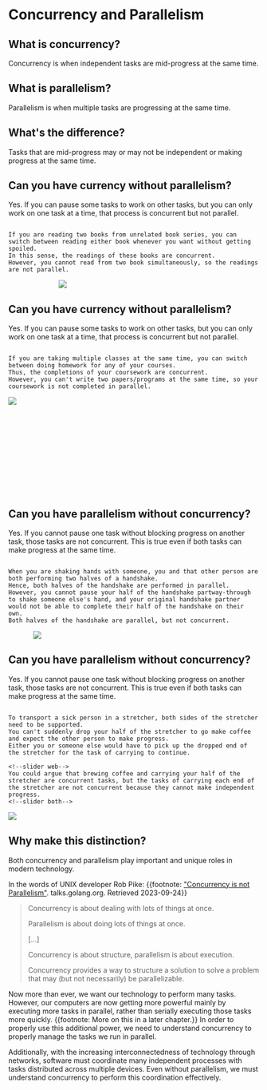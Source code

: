 # Concurrency and Parallelism

## What is concurrency?

Concurrency is when independent tasks are mid-progress at the same time.

## What is parallelism?

Parallelism is when multiple tasks are progressing at the same time.

## What's the difference?

Tasks that are mid-progress may or may not be independent or making progress at the same time.

<!--slider split-->

## Can you have currency without parallelism?

Yes. If you can pause some tasks to work on other tasks, but you can only work on one task at a time, that process is concurrent but not parallel.

<!--slider row-split-->

```admonish example title="Example: Reading Books"

If you are reading two books from unrelated book series, you can switch between reading either book whenever you want without getting spoiled.
In this sense, the readings of these books are concurrent.
However, you cannot read from two book simultaneously, so the readings are not parallel.

```
<!--slider cell-split-->
<!--slider slide-->

<div style="width: 60%; margin: auto;">

![](https://upload.wikimedia.org/wikipedia/commons/thumb/5/54/A_skeleton_wearing_a_bishop%27s_mitre_reading_a_book_%28vignette_for_the_feast_of_the_dead%29_MET_DP867971.jpg/542px-A_skeleton_wearing_a_bishop%27s_mitre_reading_a_book_%28vignette_for_the_feast_of_the_dead%29_MET_DP867971.jpg)

</div>

<!--slider split-->

## Can you have currency without parallelism?

Yes. If you can pause some tasks to work on other tasks, but you can only work on one task at a time, that process is concurrent but not parallel.
<!--slider both-->

<!--slider row-split-->

```admonish example title="Example: Doing Homework"

If you are taking multiple classes at the same time, you can switch between doing homework for any of your courses.
Thus, the completions of your coursework are concurrent.
However, you can't write two papers/programs at the same time, so your coursework is not completed in parallel.

```

<!--slider cell-split-->
<!--slider slide-->

<div style="height: 20vw; margin: auto; object-fit: cover; object-position: 50% 50%;">


![](https://upload.wikimedia.org/wikipedia/commons/thumb/7/70/Student%27s_homework_%28Unsplash%29.jpg/1023px-Student%27s_homework_%28Unsplash%29.jpg)

</div>

<!--slider both-->

<!--slider split-->


## Can you have parallelism without concurrency?

Yes. If you cannot pause one task without blocking progress on another task, those tasks are not concurrent.
This is true even if both tasks can make progress at the same time.

<!--slider row-split-->

```admonish example title="Example: Shaking Hands"

When you are shaking hands with someone, you and that other person are both performing two halves of a handshake.
Hence, both halves of the handshake are performed in parallel.
However, you cannot pause your half of the handshake partway-through to shake someone else's hand, and your original handshake partner would not be able to complete their half of the handshake on their own.
Both halves of the handshake are parallel, but not concurrent.

```
<!--slider cell-split-->
<!--slider slide-->

<div style="width: 80%; margin: auto;">

![](https://upload.wikimedia.org/wikipedia/commons/thumb/5/52/Handshake-2056021.jpg/853px-Handshake-2056021.jpg)

</div>
<!--slider both-->

<!--slider split-->

<!--slider slide-->
## Can you have parallelism without concurrency?

Yes. If you cannot pause one task without blocking progress on another task, those tasks are not concurrent.
This is true even if both tasks can make progress at the same time.
<!--slider both-->

<!--slider row-split-->

```admonish example title="Example: Holding Up a Stretcher"

To transport a sick person in a stretcher, both sides of the stretcher need to be supported.
You can't suddenly drop your half of the stretcher to go make coffee and expect the other person to make progress.
Either you or someone else would have to pick up the dropped end of the stretcher for the task of carrying to continue.

<!--slider web-->
You could argue that brewing coffee and carrying your half of the stretcher are concurrent tasks, but the tasks of carrying each end of the stretcher are not concurrent because they cannot make independent progress.
<!--slider both-->

```

<!--slider cell-split-->
<!--slider slide-->

<div style="margin: auto;">

![](https://upload.wikimedia.org/wikipedia/commons/thumb/5/5a/Stretcher_1_%28PSF%29.png/1024px-Stretcher_1_%28PSF%29.png)

</div>
<!--slider both-->


<!--slider split-->

## Why make this distinction?

Both concurrency and parallelism play important and unique roles in modern technology.

In the words of UNIX developer Rob Pike: {{footnote: ["Concurrency is not Parallelism"](https://go.dev/talks/2012/waza.slide#8). talks.golang.org. Retrieved 2023-09-24}}

>
>   Concurrency is about dealing with lots of things at once.
>
>   Parallelism is about doing lots of things at once.
>
>   [...]
>
>   Concurrency is about structure, parallelism is about execution.
>
>   Concurrency provides a way to structure a solution to solve a problem that may (but not necessarily) be parallelizable. 
>

<!--slider web -->

Now more than ever, we want our technology to perform many tasks.
However, our computers are now getting more powerful mainly by executing more tasks in parallel, rather than serially executing those tasks more quickly. {{footnote: More on this in a later chapter.}}
In order to properly use this additional power, we need to understand concurrency to properly manage the tasks we run in parallel.

Additionally, with the increasing interconnectedness of technology through networks, software must coordinate many independent processes with tasks distributed across multiple devices.
Even without parallelism, we must understand concurrency to perform this coordination effectively.

